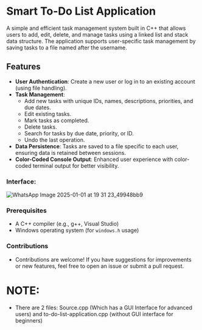 # Smart To-Do List Application

A simple and efficient task management system built in C++ that allows users to add, edit, delete, and manage tasks using a linked list and stack data structure. The application supports user-specific task management by saving tasks to a file named after the username.

## Features

- **User  Authentication**: Create a new user or log in to an existing account (using file handling).
- **Task Management**: 
  - Add new tasks with unique IDs, names, descriptions, priorities, and due dates.
  - Edit existing tasks.
  - Mark tasks as completed.
  - Delete tasks.
  - Search for tasks by due date, priority, or ID.
  - Undo the last operation.
- **Data Persistence**: Tasks are saved to a file specific to each user, ensuring data is retained between sessions.
- **Color-Coded Console Output**: Enhanced user experience with color-coded terminal output for better visibility.

### Interface:

![WhatsApp Image 2025-01-01 at 19 31 23_49948bb9](https://github.com/user-attachments/assets/3682c2f8-9592-44ac-8415-d18327bab5d8)

### Prerequisites

- A C++ compiler (e.g., g++, Visual Studio)
- Windows operating system (for `windows.h` usage)

### Contributions
- Contributions are welcome! If you have suggestions for improvements or new features, feel free to open an issue or submit a pull request.

# NOTE: 
- There are 2 files: Source.cpp (Which has a GUI Interface for advanced users) and to-do-list-application.cpp (without GUI interface for beginners)
